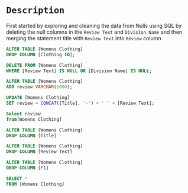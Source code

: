 # `Description`
First started by exploring and cleaning the data from Nulls using SQL by deleting the null columns in the `Review Text` and `Division Name` and then merging the statement title with `Review Text` into `Review` column

```sql
ALTER TABLE [Womens Clothing]
DROP COLUMN [Clothing ID];

DELETE FROM [Womens Clothing]
WHERE [Review Text] IS NULL OR [Division Name] IS NULL;

ALTER TABLE [Womens Clothing]
ADD review VARCHAR(1000);

UPDATE [Womens Clothing]
SET review = CONCAT([Title], '-') + ' ' + [Review Text];

Select review 
from[Womens Clothing]

ALTER TABLE [Womens Clothing]
DROP COLUMN [Title]

ALTER TABLE [Womens Clothing]
DROP COLUMN [Review Text]

ALTER TABLE [Womens Clothing]
DROP COLUMN [F1]

SELECT * 
FROM [Womens Clothing]

```
